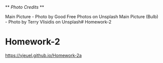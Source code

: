 ** *Photo Credits* **

Main Picture - Photo by Good Free Photos on Unsplash
Main Picture (Bulb) - Photo by Terry Vlisidis on Unsplash# Homework-2
# Homework-2

https://vjeuel.github.io/Homework-2a
